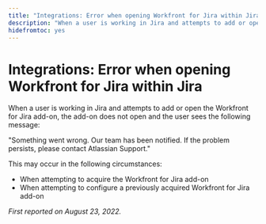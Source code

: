 ```yaml
---
title: "Integrations: Error when opening Workfront for Jira within Jira"
description: "When a user is working in Jira and attempts to add or open the Workfront for Jira add-on, the add-on does not open and the user sees an error message."
hidefromtoc: yes
---
```


# Integrations: Error when opening Workfront for Jira within Jira

When a user is working in Jira and attempts to add or open the Workfront for Jira add-on, the add-on does not open and the user sees the following message:

"Something went wrong. Our team has been notified. If the problem persists, please contact Atlassian Support."

This may occur in the following circumstances:

* When attempting to acquire the Workfront for Jira add-on
* When attempting to configure a previously acquired Workfront for Jira add-on

_First reported on August 23, 2022._

